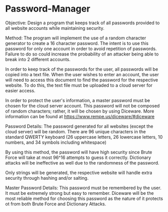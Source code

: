 # Password-Manager
Objective:
Design a program that keeps track of all passwords provided to all website accounts while maintaining security.


Method:
  The program will implement the use of a random character generator to create a 16 character password. The intent is to use this password for only one account in order to avoid repetition of passwords. Failure to do so could increase the probability of an attacker being able to break into 2 different accounts.

  In order to keep track of the passwords for the user, all passwords will be copied into a text file. When the user wishes to enter an account, the user will need to access this document to find the password for the respective website. To do this, the text file must be uploaded to a cloud server for easier access.
  
  In order to protect the user's information, a master password must be chosen for the cloud server account. This password will not be composed of random characters; rather, it will be chosen by using Diceware. More information can be found at https://www.rempe.us/diceware/#diceware
  

Password Details:
  The password generated for all websites (except the cloud server) will be random. There are 96 unique characters in the standard QWERTY keyboard (26 uppercase letters, 26 lowercase letters, 10 numbers, and 34 symbols including whitespace)
  
  By using this method, the password will have high security since Brute Force will take at most 96^16 attempts to guess it correctly. Dictionary attacks will be ineffective as well due to the randomness of the password. 
  
  Only strings will be generated, the respective website will handle extra security through hashing and/or salting.

  
  Master Password Details:
  This password must be remembered by the user. It must be extremely strong but easy to remember. Diceware will be the most reliable method for choosing this password as the nature of it protects ot from both Brute Force and Dictionary Attacks.
